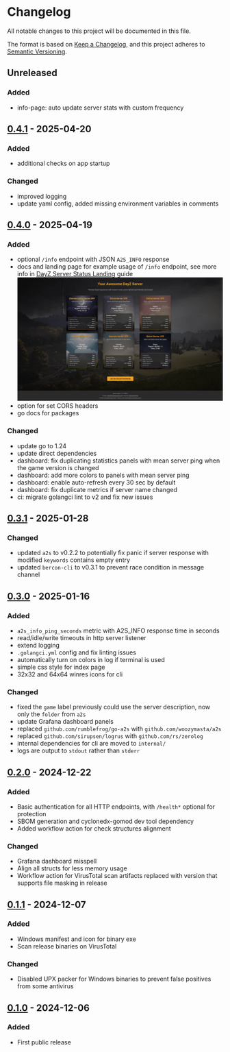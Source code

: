 # Changelog

All notable changes to this project will be documented in this file.

The format is based on [Keep a Changelog][],
and this project adheres to [Semantic Versioning][].

<!--
## Unreleased

### Added
### Changed
### Removed
-->

## Unreleased

### Added

* info-page: auto update server stats with custom frequency

## [0.4.1][] - 2025-04-20

### Added

* additional checks on app startup

### Changed

* improved logging
* update yaml config, added missing environment variables in comments

[0.4.1]: https://github.com/WoozyMasta/dayz-exporter/compare/v0.4.1...v0.4.0

## [0.4.0][] - 2025-04-19

### Added

* optional `/info` endpoint with JSON `A2S_INFO` response
* docs and landing page for example usage of `/info` endpoint,
  see more info in [DayZ Server Status Landing][landing guide] guide
  ![landing page]
* option for set CORS headers
* go docs for packages

### Changed

* update go to 1.24
* update direct dependencies
* dashboard: fix duplicating statistics panels with mean server ping when
  the game version is changed
* dashboard: add more colors to panels with mean server ping
* dashboard: enable auto-refresh every 30 sec by default
* dashboard: fix duplicate metrics if server name changed
* ci: migrate golangci lint to v2 and fix new issues

[landing guide]: https://github.com/WoozyMasta/dayz-exporter/blob/master/info-page/README.md
[landing page]: https://raw.githubusercontent.com/WoozyMasta/dayz-exporter/master/info-page/example.jpg
[0.4.0]: https://github.com/WoozyMasta/dayz-exporter/compare/v0.4.0...v0.3.1

## [0.3.1][] - 2025-01-28

### Changed

* updated `a2s` to v0.2.2 to potentially fix panic if server response with
  modified `keywords` contains empty entry
* updated `bercon-cli` to v0.3.1 to prevent race condition in message channel

[0.3.1]: https://github.com/WoozyMasta/dayz-exporter/compare/v0.3.0...v0.3.1

## [0.3.0][] - 2025-01-16

### Added

* `a2s_info_ping_seconds` metric with A2S_INFO response time in seconds
* read/idle/write timeouts in http server listener
* extend logging
* `.golangci.yml` config and fix linting issues
* automatically turn on colors in log if terminal is used
* simple css style for index page
* 32x32 and 64x64 winres icons for cli

### Changed

* fixed the `game` label previously could use the server description,
  now only the `folder` from `a2s`
* update Grafana dashboard panels
* replaced `github.com/rumblefrog/go-a2s` with `github.com/woozymasta/a2s`
* replaced `github.com/sirupsen/logrus` with `github.com/rs/zerolog`
* internal dependencies for cli are moved to `internal/`
* logs are output to `stdout` rather than `stderr`

[0.3.0]: https://github.com/WoozyMasta/dayz-exporter/compare/v0.2.0...v0.3.0

## [0.2.0][] - 2024-12-22

### Added

* Basic authentication for all HTTP endpoints,
  with `/health*` optional for protection
* SBOM generation and cyclonedx-gomod dev tool dependency
* Added workflow action for check structures alignment

### Changed

* Grafana dashboard misspell
* Align all structs for less memory usage
* Workflow action for VirusTotal scan artifacts replaced with version
  that supports file masking in release

[0.2.0]: https://github.com/WoozyMasta/dayz-exporter/compare/v0.1.1...v0.2.0

## [0.1.1][] - 2024-12-07

### Added

* Windows manifest and icon for binary exe
* Scan release binaries on VirusTotal

### Changed

* Disabled UPX packer for Windows binaries to prevent false
  positives from some antivirus

[0.1.1]: https://github.com/WoozyMasta/dayz-exporter/compare/v0.1.0...v0.1.1

## [0.1.0][] - 2024-12-06

### Added

* First public release

[0.1.0]: https://github.com/WoozyMasta/dayz-exporter/tree/v0.1.0

<!--links-->
[Keep a Changelog]: https://keepachangelog.com/en/1.1.0/
[Semantic Versioning]: https://semver.org/spec/v2.0.0.html
